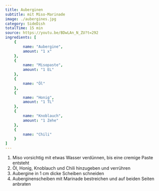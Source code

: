 ```yaml
---
title: Auberginen
subtitle: mit Miso-Marinade
image: ./aubergines.jpg
category: SideDish
totalTime: 15 min
source: https://youtu.be/BDwLAn_N_ZU?t=292
ingredients: [
    {
        name: "Aubergine",
        amount: "1 x"
    },
    {
        name: "Misopaste",
        amount: "1 EL"
    },
    {
        name: "Öl"
    },
    {
        name: "Honig",
        amount: "1 TL"
    },
    {
        name: "Knoblauch",
        amount: "1 Zehe"
    },
    {
        name: "Chili"
    }
]
---
```


1. Miso vorsichtig mit etwas Wasser verdünnen, bis eine cremige Paste entsteht
2. Öl, Honig, Knoblauch und Chili hinzugeben und verrühren
3. Aubergine in 1 cm dicke Scheiben schneiden
4. Auberginenscheiben mit Marinade bestreichen und auf beiden Seiten anbraten